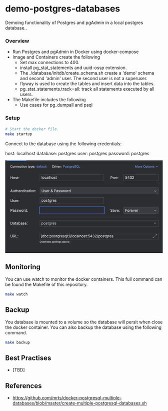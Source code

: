 # demo-postgres-databases

Demoing functionality of Postgres and pgAdmin in a local postgres database..

### Overview

- Run Postgres and pgAdmin in Docker using docker-compose
- Image and Containers create the following
    - Set max connections to 400. 
    - install pg_stat_statements and uuid-ossp extension.
    - The ./database/initdb/create_schema.sh create a 'demo' schema and second 'admin' user. The second user is not a superuser.
    - flyway is used to create the tables and insert data into the tables.
    - pg_stat_statements.track=all: track all statements executed by all users.
- The Makefile includes the following
    - Use cases for pg_dumpall and psql

### Setup


```bash
# Start the docker file.
make startup
```

Connect to the database using the following credentials:

host: localhost
database: postgres
user: postgres
password: postgres

![DataGrip](./images/datagrip.png)


## Monitoring 

You can use watch to monitor the docker containers. This full command can be found the Makefile of this repository.

```bash
make watch
```


## Backup 

You database is mounted to a volume so the database will persit when close the docker container. You can also backup the database using the following command.

```bash
make backup
```

## Best Practises

- [TBD]

## References

- https://github.com/mrts/docker-postgresql-multiple-databases/blob/master/create-multiple-postgresql-databases.sh
